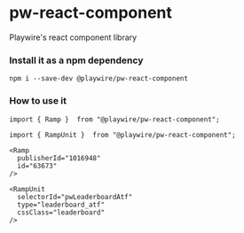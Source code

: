 # pw-react-component
Playwire's react component library


### Install it as a npm dependency
```npm i --save-dev @playwire/pw-react-component```


### How to use it
```import { Ramp }  from "@playwire/pw-react-component";```

```import { RampUnit }  from "@playwire/pw-react-component";```

```
<Ramp
  publisherId="1016948"
  id="63673"
/>

<RampUnit
  selectorId="pwLeaderboardAtf"
  type="leaderboard_atf"
  cssClass="leaderboard"
/>
```
